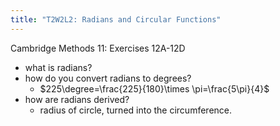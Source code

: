 ```yaml
---
title: "T2W2L2: Radians and Circular Functions"
---
```


Cambridge Methods 11: Exercises 12A-12D

- what is radians?
- how do you convert radians to degrees?
  - $225\degree=\frac{225}{180}\times \pi=\frac{5\pi}{4}$
- how are radians derived?
  - radius of circle, turned into the circumference.
